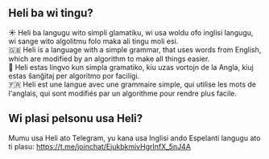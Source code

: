 ## Heli ba wi tingu?

:sunny: Heli ba langugu wito simpli glamatiku, wi usa woldu ofo inglisi langugu, wi sange wito algolitmu folo maka ali tingu moli esi.  
:gb: Heli is a language with a simple grammar, that uses words from English, which are modified by an algorithm to make all things easier.  
:green_heart: Heli estas lingvo kun simpla gramatiko, kiu uzas vortojn de la Angla, kiuj estas ŝanĝitaj per algoritmo por faciligi.  
:fr: Heli est une langue avec une grammaire simple, qui utilise les mots de l'anglais, qui sont modifiés par un algorithme pour rendre plus facile.  

## Wi plasi pelsonu usa Heli?

Mumu usa Heli ato Telegram, yu kana usa Inglisi ando Espelanti langugu ato ti plasu: https://t.me/joinchat/EjukbkmivHgrInfX_5nJ4A  
